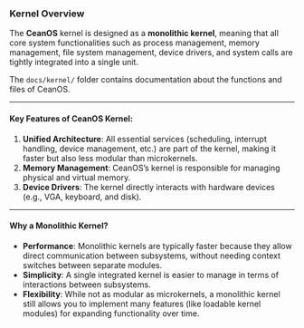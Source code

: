 ### **Kernel Overview**

The **CeanOS** kernel is designed as a **monolithic kernel**, meaning that all core system functionalities such as process management, memory management, file system management, device drivers, and system calls are tightly integrated into a single unit.

The `docs/kernel/` folder contains documentation about the functions and files of CeanOS.

---

#### **Key Features of CeanOS Kernel**:
1. **Unified Architecture**: All essential services (scheduling, interrupt handling, device management, etc.) are part of the kernel, making it faster but also less modular than microkernels.
2. **Memory Management**: CeanOS’s kernel is responsible for managing physical and virtual memory.
3. **Device Drivers**: The kernel directly interacts with hardware devices (e.g., VGA, keyboard, and disk).

---

#### **Why a Monolithic Kernel?**
- **Performance**: Monolithic kernels are typically faster because they allow direct communication between subsystems, without needing context switches between separate modules.
- **Simplicity**: A single integrated kernel is easier to manage in terms of interactions between subsystems.
- **Flexibility**: While not as modular as microkernels, a monolithic kernel still allows you to implement many features (like loadable kernel modules) for expanding functionality over time.
